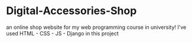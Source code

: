 # Digital-Accessories-Shop
an online shop website for my web programming course in university!
I've used HTML - CSS - JS - Django in this project
